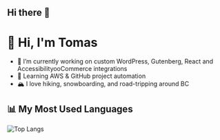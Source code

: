 ## Hi there 👋

<!--
**tomllobet/tomllobet** is a ✨ _special_ ✨ repository because its `README.md` (this file) appears on your GitHub profile.

Here are some ideas to get you started:

- 🔭 I’m currently working on ...
- 🌱 I’m currently learning ...
- 👯 I’m looking to collaborate on ...
- 🤔 I’m looking for help with ...
- 💬 Ask me about ...
- 📫 How to reach me: ...
- 😄 Pronouns: ...
- ⚡ Fun fact: ...
-->

# 👋 Hi, I'm Tomas

- 🔭 I’m currently working on custom WordPress, Gutenberg, React and AccessibilityooCommerce integrations
- 🌱 Learning AWS & GitHub project automation
- 🏔️ I love hiking, snowboarding, and road-tripping around BC

## 📊 My Most Used Languages
![Top Langs](https://github-readme-stats-15znazbwr-tomllobetgmailcoms-projects.vercel.app/api/top-langs/?username=tomllobet&count_private=true&layout=compact)
